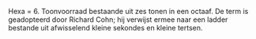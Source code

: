 Hexa = 6.
Toonvoorraad bestaande uit zes tonen in een octaaf.
De term is geadopteerd door Richard Cohn; hij verwijst ermee naar een ladder bestande uit afwisselend kleine sekondes en kleine tertsen. 